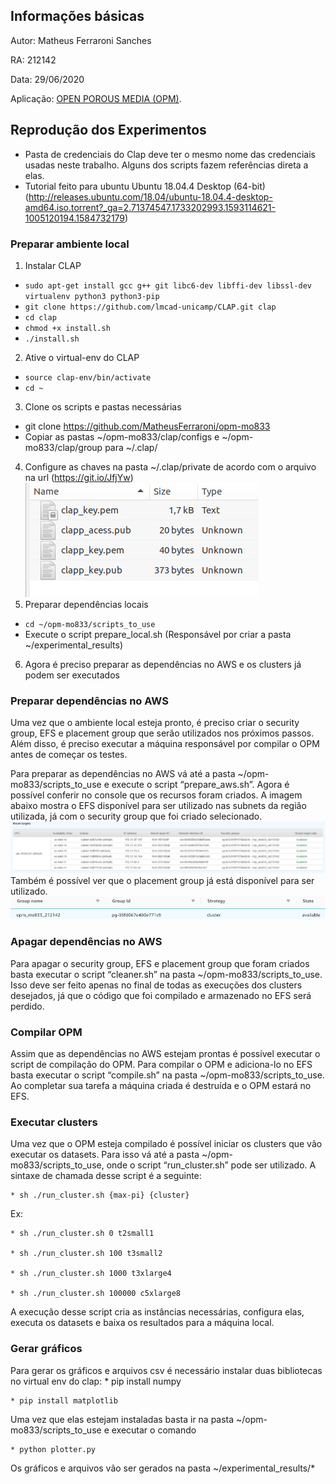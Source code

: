 ## Informações básicas

Autor: Matheus Ferraroni Sanches

RA: 212142

Data: 29/06/2020

Aplicação: <a href="https://opm-project.org/">OPEN POROUS MEDIA (OPM)</a>.



## Reprodução dos Experimentos

* Pasta de credenciais do Clap deve ter o mesmo nome das credenciais usadas neste trabalho. Alguns dos scripts fazem referências direta a elas.
* Tutorial feito para ubuntu Ubuntu 18.04.4 Desktop (64-bit) (http://releases.ubuntu.com/18.04/ubuntu-18.04.4-desktop-amd64.iso.torrent?_ga=2.71374547.1733202993.1593114621-1005120194.1584732179)


### Preparar ambiente local

1. Instalar CLAP
  * ```sudo apt-get install gcc g++ git libc6-dev libffi-dev libssl-dev virtualenv python3 python3-pip```
  * ```git clone https://github.com/lmcad-unicamp/CLAP.git clap```
  * ```cd clap```
  * ```chmod +x install.sh```
  * ```./install.sh```
2. Ative o virtual-env do CLAP
  * ```source clap-env/bin/activate```
  * ```cd ~```
3. Clone os scripts e pastas necessárias
  * git clone https://github.com/MatheusFerraroni/opm-mo833
  * Copiar as pastas ~/opm-mo833/clap/configs e ~/opm-mo833/clap/group para ~/.clap/
4. Configure as chaves na pasta ~/.clap/private de acordo com o arquivo na url (https://git.io/JfjYw)
![alt text](./imgs/private.png "Chaves configuradas")
5. Preparar dependências locais
  * ```cd ~/opm-mo833/scripts_to_use```
  * Execute o script prepare_local.sh (Responsável por criar a pasta ~/experimental_results)
6. Agora é preciso preparar as dependências no AWS e os clusters já podem ser executados

### Preparar dependências no AWS

Uma vez que o ambiente local esteja pronto, é preciso criar o security group, EFS e placement group que serão utilizados nos próximos passos. Além disso, é preciso executar a máquina responsável por compilar o OPM antes de começar os testes.

Para preparar as dependências no AWS vá até a pasta ~/opm-mo833/scripts_to_use e execute o script “prepare_aws.sh”. Agora é possível conferir no console que os recursos foram criados. A imagem abaixo mostra o EFS disponível para ser utilizado nas subnets da região utilizada, já com o security group que foi criado selecionado.
![alt text](./imgs/efs.png "Chaves configuradas")
Também é possível ver que o placement group já está disponível para ser utilizado.
![alt text](./imgs/placement.png "Chaves configuradas")


### Apagar dependências no AWS
Para apagar o security group, EFS e placement group que foram criados basta executar o script “cleaner.sh” na pasta ~/opm-mo833/scripts_to_use. Isso deve ser feito apenas no final de todas as execuções dos clusters desejados, já que o código que foi compilado e armazenado no EFS será perdido.

### Compilar OPM
Assim que as dependências no AWS estejam prontas é possível executar o script de compilação do OPM. Para compilar o OPM e adiciona-lo no EFS basta executar o script “compile.sh” na pasta ~/opm-mo833/scripts_to_use. Ao completar sua tarefa a máquina criada é destruída e o OPM estará no EFS.

### Executar clusters
Uma vez que o OPM esteja compilado é possível iniciar os clusters que vão executar os datasets. Para isso vá até a pasta ~/opm-mo833/scripts_to_use, onde o script “run_cluster.sh” pode ser utilizado. A sintaxe de chamada desse script é a seguinte:

	* sh ./run_cluster.sh {max-pi} {cluster}

Ex:

	* sh ./run_cluster.sh 0 t2small1

	* sh ./run_cluster.sh 100 t3small2

	* sh ./run_cluster.sh 1000 t3xlarge4

	* sh ./run_cluster.sh 100000 c5xlarge8

A execução desse script cria as instâncias necessárias, configura elas, executa os datasets e baixa os resultados para a máquina local.

### Gerar gráficos
Para gerar os gráficos e arquivos csv é necessário instalar duas bibliotecas no virtual env do clap:
	* pip install numpy

	* pip install matplotlib

Uma vez que elas estejam instaladas basta ir na pasta ~/opm-mo833/scripts_to_use e executar o comando

	* python plotter.py
Os gráficos e arquivos vão ser gerados na pasta ~/experimental_results/*


